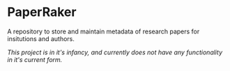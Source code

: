 # PaperRaker

A repository to store and maintain metadata of research papers for insitutions and authors.

_This project is in it's infancy, and currently does not have any functionality in it's current form._
